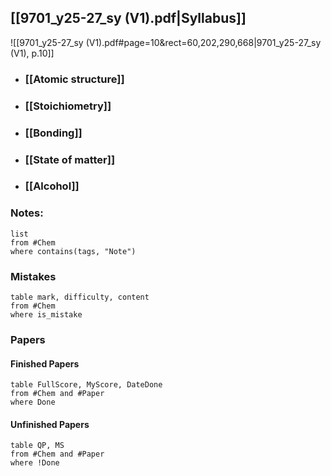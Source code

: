 ## [[9701_y25-27_sy (V1).pdf|Syllabus]]
![[9701_y25-27_sy (V1).pdf#page=10&rect=60,202,290,668|9701_y25-27_sy (V1), p.10]]

- ### [[Atomic structure]]
- ### [[Stoichiometry]]
- ### [[Bonding]]
- ### [[State of matter]]
- ### [[Alcohol]]
### Notes:
```dataview
list
from #Chem
where contains(tags, "Note")
```
### Mistakes
```dataview
table mark, difficulty, content
from #Chem 
where is_mistake
```

### Papers

#### Finished Papers
```dataview
table FullScore, MyScore, DateDone
from #Chem and #Paper
where Done
```
#### Unfinished Papers
```dataview
table QP, MS
from #Chem and #Paper
where !Done
```

